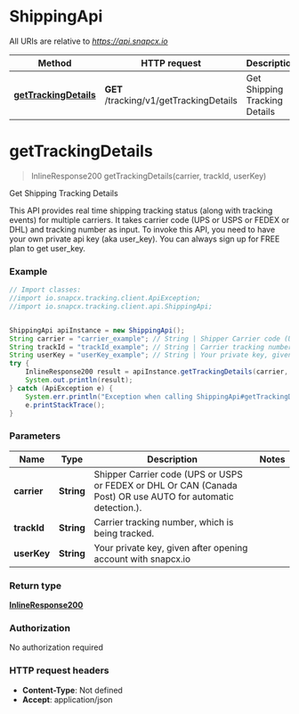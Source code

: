 # ShippingApi

All URIs are relative to *https://api.snapcx.io*

Method | HTTP request | Description
------------- | ------------- | -------------
[**getTrackingDetails**](ShippingApi.md#getTrackingDetails) | **GET** /tracking/v1/getTrackingDetails | Get Shipping Tracking Details


<a name="getTrackingDetails"></a>
# **getTrackingDetails**
> InlineResponse200 getTrackingDetails(carrier, trackId, userKey)

Get Shipping Tracking Details

This API provides real time shipping tracking status (along with tracking events) for multiple carriers. It takes carrier code (UPS or USPS or FEDEX or DHL) and tracking number as input. To invoke this API, you need to have your own private api key (aka user_key). You can always sign up for FREE plan to get user_key. 

### Example
```java
// Import classes:
//import io.snapcx.tracking.client.ApiException;
//import io.snapcx.tracking.client.api.ShippingApi;


ShippingApi apiInstance = new ShippingApi();
String carrier = "carrier_example"; // String | Shipper Carrier code (UPS or USPS or FEDEX or DHL Or CAN (Canada Post) OR use AUTO for automatic detection.).
String trackId = "trackId_example"; // String | Carrier tracking number, which is being tracked.
String userKey = "userKey_example"; // String | Your private key, given after opening account with snapcx.io
try {
    InlineResponse200 result = apiInstance.getTrackingDetails(carrier, trackId, userKey);
    System.out.println(result);
} catch (ApiException e) {
    System.err.println("Exception when calling ShippingApi#getTrackingDetails");
    e.printStackTrace();
}
```

### Parameters

Name | Type | Description  | Notes
------------- | ------------- | ------------- | -------------
 **carrier** | **String**| Shipper Carrier code (UPS or USPS or FEDEX or DHL Or CAN (Canada Post) OR use AUTO for automatic detection.). |
 **trackId** | **String**| Carrier tracking number, which is being tracked. |
 **userKey** | **String**| Your private key, given after opening account with snapcx.io |

### Return type

[**InlineResponse200**](InlineResponse200.md)

### Authorization

No authorization required

### HTTP request headers

 - **Content-Type**: Not defined
 - **Accept**: application/json

